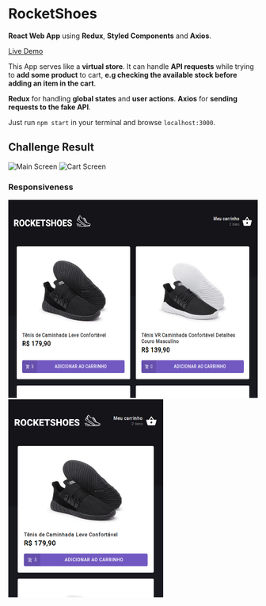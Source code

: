 # RocketShoes

**React Web App** using **Redux**, **Styled Components** and **Axios**.

[Live Demo](https://guilhermerodz-rocketshoes.netlify.com/)

This App serves like a **virtual store**. It can handle **API requests** while trying to **add some product** to cart, **e.g checking the available stock before adding an item in the cart**.

**Redux** for handling **global states** and **user actions**.
**Axios** for **sending requests to the fake API**.

Just run `npm start` in your terminal and browse `localhost:3000`.

## Challenge Result

<img alt="Main Screen" src="assets/main-screen.jpeg" height="400px" />

<img alt="Cart Screen" src="assets/cart-screen.jpeg" height="400px" />

### Responsiveness

<img alt="Main Screen" src="assets/responsive-2x.png" height="400px" />

<img alt="Main Screen" src="assets/responsive-1x.png" height="400px" />
